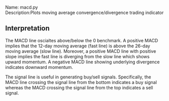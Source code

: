 Name: macd.py  
Description:Plots moving average convergence/divergence trading indicator  

<h2>Interpretation</h2>
The MACD line oscialtes above/below the 0 benchmark. A positive MACD implies that the 12-day moving average (fast line) is above the 26-day moving average (slow line). Moreover, a positive MACD line with positive slope implies the fast line is diverging from the slow line which shows upward momentum. A negative MACD line showing underlying divergence indicates downward momentum. 

The signal line is useful in generating buy/sell signals. Specifically, the MACD line crossing the signal line from the bottom indicates a buy signal whereas the MACD crossing the signal line from the top indicates a sell signal.
